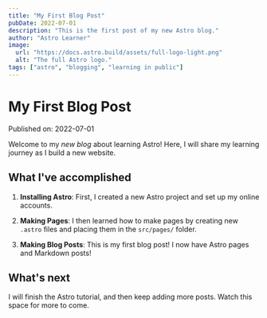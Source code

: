 ```yaml
---
title: "My First Blog Post"
pubDate: 2022-07-01
description: "This is the first post of my new Astro blog."
author: "Astro Learner"
image:
  url: "https://docs.astro.build/assets/full-logo-light.png"
  alt: "The full Astro logo."
tags: ["astro", "blogging", "learning in public"]
---
```


# My First Blog Post

Published on: 2022-07-01

Welcome to my _new blog_ about learning Astro!
Here, I will share my learning journey as I build a new website.

## What I've accomplished

1. **Installing Astro**:
   First, I created a new Astro project and set up my online accounts.

2. **Making Pages**:
   I then learned how to make pages by creating new `.astro` files
   and placing them in the `src/pages/` folder.

3. **Making Blog Posts**: This is my first blog post!
   I now have Astro pages and Markdown posts!

## What's next

I will finish the Astro tutorial,
and then keep adding more posts. Watch this space for more to come.
